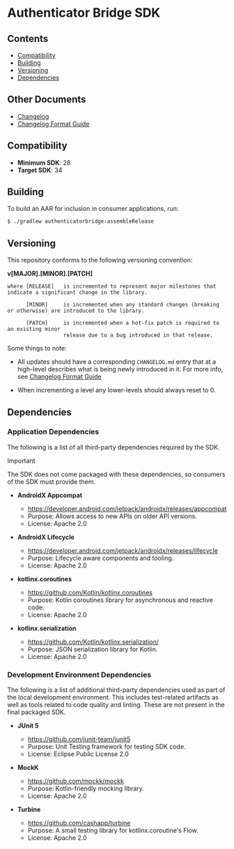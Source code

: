 # Authenticator Bridge SDK

## Contents

- [Compatibility](#compatibility)
- [Building](#building)
- [Versioning](#versioning)
- [Dependencies](#dependencies)

## Other Documents

- [Changelog](CHANGELOG.md)
- [Changelog Format Guide](CHANGELOG_FORMAT.MD)

## Compatibility

- **Minimum SDK**: 28
- **Target SDK**: 34

## Building

To build an AAR for inclusion in consumer applications, run:

```sh
$ ./gradlew authenticatorbridge:assembleRelease
```

## Versioning
This repository conforms to the following versioning convention:

**v[MAJOR].[MINOR].[PATCH]**

```
where [RELEASE]   is incremented to represent major milestones that indicate a significant change in the library.

      [MINOR]     is incremented when any standard changes (breaking or otherwise) are introduced to the library.

      [PATCH]     is incremented when a hot-fix patch is required to an existing minor
                  release due to a bug introduced in that release.
```

Some things to note:

- All updates should have a corresponding `CHANGELOG.md` entry that at a high-level describes what is being newly introduced in it. For more info, see [Changelog Format Guide](CHANGELOG_FORMAT.MD)

- When incrementing a level any lower-levels should always reset to 0.

## Dependencies

### Application Dependencies

The following is a list of all third-party dependencies required by the SDK.

> [!IMPORTANT]
> The SDK does not come packaged with these dependencies, so consumers of the SDK must provide them.

- **AndroidX Appcompat**
  - https://developer.android.com/jetpack/androidx/releases/appcompat
  - Purpose: Allows access to new APIs on older API versions.
  - License: Apache 2.0

- **AndroidX Lifecycle**
  - https://developer.android.com/jetpack/androidx/releases/lifecycle
  - Purpose: Lifecycle aware components and tooling.
  - License: Apache 2.0

- **kotlinx.coroutines**
  - https://github.com/Kotlin/kotlinx.coroutines
  - Purpose: Kotlin coroutines library for asynchronous and reactive code.
  - License: Apache 2.0

- **kotlinx.serialization**
    - https://github.com/Kotlin/kotlinx.serialization/
    - Purpose: JSON serialization library for Kotlin.
    - License: Apache 2.0

### Development Environment Dependencies

The following is a list of additional third-party dependencies used as part of the local development environment. This includes test-related artifacts as well as tools related to code quality and linting. These are not present in the final packaged SDK.

- **JUnit 5**
  - https://github.com/junit-team/junit5
  - Purpose: Unit Testing framework for testing SDK code.
  - License: Eclipse Public License 2.0

- **MockK**
  - https://github.com/mockk/mockk
  - Purpose: Kotlin-friendly mocking library.
  - License: Apache 2.0

- **Turbine**
  - https://github.com/cashapp/turbine
  - Purpose: A small testing library for kotlinx.coroutine's Flow.
  - License: Apache 2.0
